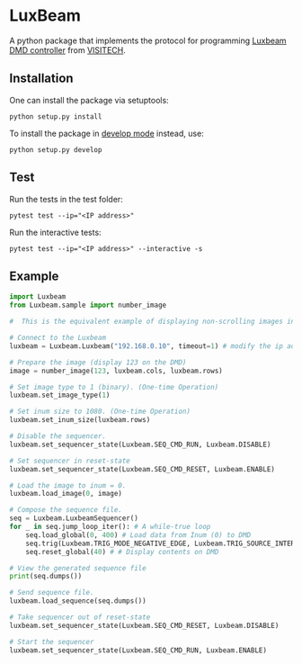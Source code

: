 # LuxBeam
A python package that implements the protocol for programming [Luxbeam DMD controller](https://www.keynotephotonics.com/dlp-chipsets/#CHIPSET-DLP9500) from [VISITECH](https://visitech.no/).


## Installation
One can install the package via setuptools:
```
python setup.py install
```
To install the package in [develop mode](https://stackoverflow.com/questions/19048732/python-setup-py-develop-vs-install) instead, use:
```
python setup.py develop
```

## Test
Run the tests in the test folder:
```
pytest test --ip="<IP address>"
```
Run the interactive tests:
```
pytest test --ip="<IP address>" --interactive -s
```

## Example
```python
import Luxbeam
from Luxbeam.sample import number_image

#  This is the equivalent example of displaying non-scrolling images in LB 4600 in the user guide.

# Connect to the Luxbeam
luxbeam = Luxbeam.Luxbeam("192.168.0.10", timeout=1) # modify the ip address if required.

# Prepare the image (display 123 on the DMD)
image = number_image(123, luxbeam.cols, luxbeam.rows)

# Set image type to 1 (binary). (One-time Operation)
luxbeam.set_image_type(1)

# Set inum size to 1080. (One-time Operation)
luxbeam.set_inum_size(luxbeam.rows)

# Disable the sequencer.
luxbeam.set_sequencer_state(Luxbeam.SEQ_CMD_RUN, Luxbeam.DISABLE)

# Set sequencer in reset-state
luxbeam.set_sequencer_state(Luxbeam.SEQ_CMD_RESET, Luxbeam.ENABLE)

# Load the image to inum = 0.
luxbeam.load_image(0, image)

# Compose the sequence file.
seq = Luxbeam.LuxbeamSequencer()
for _ in seq.jump_loop_iter(): # A while-true loop
    seq.load_global(0, 400) # Load data from Inum (0) to DMD
    seq.trig(Luxbeam.TRIG_MODE_NEGATIVE_EDGE, Luxbeam.TRIG_SOURCE_INTERNAL) # Neg. edge internal trigger
    seq.reset_global(40) # # Display contents on DMD

# View the generated sequence file
print(seq.dumps())

# Send sequence file.
luxbeam.load_sequence(seq.dumps())

# Take sequencer out of reset-state
luxbeam.set_sequencer_state(Luxbeam.SEQ_CMD_RESET, Luxbeam.DISABLE)

# Start the sequencer
luxbeam.set_sequencer_state(Luxbeam.SEQ_CMD_RUN, Luxbeam.ENABLE)

```

